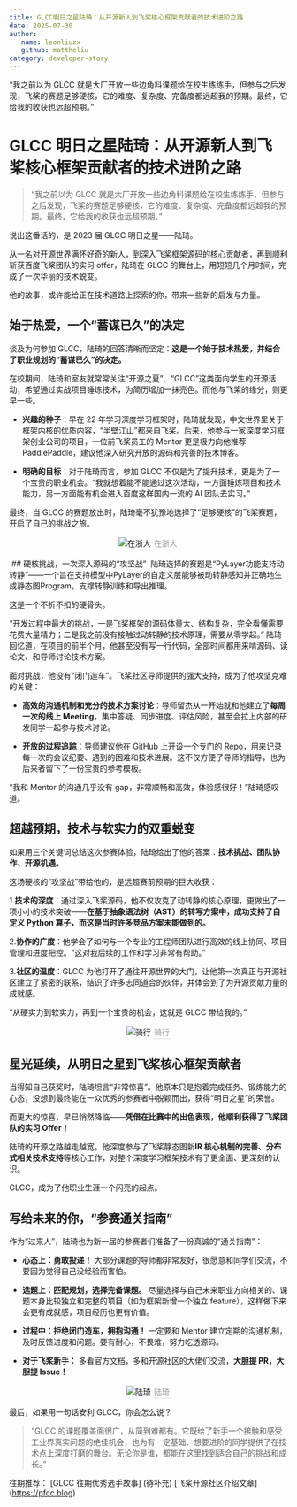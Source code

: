 ```yaml
---
title: GLCC明日之星陆琦：从开源新人到飞桨核心框架贡献者的技术进阶之路
date: 2025-07-30
author:
   name: leonliuzx
   github: mattheliu
category: developer-story
---
```


<style>
figure {
   text-align: center;
}
figcaption {
   color: orange;
   border-bottom: 1px solid #d9d9d9;
   display: inline-block;
   color: #999;
   padding: 2px;
}
</style>

“我之前以为 GLCC 就是大厂开放一些边角料课题给在校生练练手，但参与之后发现，飞桨的赛题足够硬核，它的难度、复杂度、完备度都远超我的预期。最终，它给我的收获也远超预期。”

<!-- more -->

# GLCC 明日之星陆琦：从开源新人到飞桨核心框架贡献者的技术进阶之路

> “我之前以为 GLCC 就是大厂开放一些边角料课题给在校生练练手，但参与之后发现，飞桨的赛题足够硬核，它的难度、复杂度、完备度都远超我的预期。最终，它给我的收获也远超预期。”

说出这番话的，是 2023 届 GLCC 明日之星——陆琦。

从一名对开源世界满怀好奇的新人，到深入飞桨框架源码的核心贡献者，再到顺利斩获百度飞桨团队的实习 offer，陆琦在 GLCC 的舞台上，用短短几个月时间，完成了一次华丽的技术蜕变。

他的故事，或许能给正在技术道路上探索的你，带来一些新的启发与力量。

## 始于热爱，一个“蓄谋已久”的决定

谈及为何参加 GLCC，陆琦的回答清晰而坚定：**这是一个始于技术热爱，并结合了职业规划的“蓄谋已久”的决定。**

在校期间，陆琦和室友就常常关注“开源之夏”、“GLCC”这类面向学生的开源活动，希望通过实战项目锤炼技术，为简历增加一抹亮色。而他与飞桨的缘分，则更早一些。

- **兴趣的种子**：早在 22 年学习深度学习框架时，陆琦就发现，中文世界里关于框架内核的优质内容，“半壁江山”都来自飞桨。后来，他参与一家深度学习框架创业公司的项目，一位前飞桨员工的 Mentor 更是极力向他推荐 PaddlePaddle，建议他深入研究开放的源码和完善的技术博客。

- **明确的目标**：对于陆琦而言，参加 GLCC 不仅是为了提升技术，更是为了一个宝贵的职业机会。“我就想着能不能通过这次活动，一方面锤炼项目和技术能力，另一方面能有机会进入百度这样国内一流的 AI 团队去实习。”

最终，当 GLCC 的赛题放出时，陆琦毫不犹豫地选择了“足够硬核”的飞桨赛题，开启了自己的挑战之旅。

<figure style="text-align: center;">
   <img src="../images/glcc-luqi/luqi1.png" alt="在浙大" style="max-width: 750px;">
   <figcaption>在浙大</figcaption>
</figure>
﻿
## 硬核挑战，一次深入源码的“攻坚战”
﻿
陆琦选择的赛题是“PyLayer功能支持动转静”——一个旨在支持模型中PyLayer的自定义层能够被动转静感知并正确地生成静态图Program，支撑转静训练和导出推理。

这是一个不折不扣的硬骨头。

“开发过程中最大的挑战，一是飞桨框架的源码体量大、结构复杂，完全看懂需要花费大量精力；二是我之前没有接触过动转静的技术原理，需要从零学起。” 陆琦回忆道，在项目的前半个月，他甚至没有写一行代码，全部时间都用来啃源码、读论文、和导师讨论技术方案。

面对挑战，他没有“闭门造车”。飞桨社区导师提供的强大支持，成为了他攻坚克难的关键：

- **高效的沟通机制和充分的技术方案讨论**：导师留杰从一开始就和他建立了**每周一次的线上 Meeting**，集中答疑、同步进度、评估风险，甚至会拉上内部的研发同学一起参与技术讨论。

- **开放的过程追踪**：导师建议他在 GitHub 上开设一个专门的 Repo，用来记录每一次的会议纪要、遇到的困难和技术进展。这不仅方便了导师的指导，也为后来者留下了一份宝贵的参考模板。

“我和 Mentor 的沟通几乎没有 gap，非常顺畅和高效，体验感很好！”陆琦感叹道。

## 超越预期，技术与软实力的双重蜕变

如果用三个关键词总结这次参赛体验，陆琦给出了他的答案：**技术挑战、团队协作、开源机遇。**

这场硬核的“攻坚战”带给他的，是远超赛前预期的巨大收获：

1.**技术的深度**：通过深入飞桨源码，他不仅攻克了动转静的核心原理，更做出了一项小小的技术突破——**在基于抽象语法树（AST）的转写方案中，成功支持了自定义 Python 算子，而这是当时许多竞品方案未能做到的。**

2.**协作的广度**：他学会了如何与一个专业的工程师团队进行高效的线上协同、项目管理和进度把控。“这对我后续的工作和学习非常有帮助。”

3.**社区的温度**：GLCC 为他打开了通往开源世界的大门，让他第一次真正与开源社区建立了紧密的联系，结识了许多志同道合的伙伴，并体会到了为开源贡献力量的成就感。

“从硬实力到软实力，再到一个宝贵的机会，这就是 GLCC 带给我的。”

<figure style="text-align: center;">
   <img src="../images/glcc-luqi/luqi2.png" alt="骑行" style="max-width: 750px;">
   <figcaption>骑行</figcaption>
</figure>

## 星光延续，从明日之星到飞桨核心框架贡献者

当得知自己获奖时，陆琦坦言“非常惊喜”。他原本只是抱着完成任务、锻炼能力的心态，没想到最终能在一众优秀的参赛者中脱颖而出，获得“明日之星”的荣誉。

而更大的惊喜，早已悄然降临——**凭借在比赛中的出色表现，他顺利获得了飞桨团队的实习 Offer！**

陆琦的开源之路越走越宽。他深度参与了飞桨静态图新**IR 核心机制的完善、分布式相关技术支持**等核心工作，对整个深度学习框架技术有了更全面、更深刻的认识。

GLCC，成为了他职业生涯一个闪亮的起点。

## 写给未来的你，“参赛通关指南”

作为“过来人”，陆琦也为新一届的参赛者们准备了一份真诚的“通关指南”：

- **心态上：勇敢投递！** 大部分课题的导师都非常友好，很愿意和同学们交流，不要因为觉得自己没经验而害怕。

- **选题上：匹配规划，选择完备课题。** 尽量选择与自己未来职业方向相关的、课题本身比较独立和完整的项目（如为框架新增一个独立 feature），这样做下来会更有成就感，项目经历也更有价值。

- **过程中：拒绝闭门造车，拥抱沟通！** 一定要和 Mentor 建立定期的沟通机制，及时反馈进度和问题。要有耐心，不畏难，努力吃透源码。

- **对于飞桨新手：** 多看官方文档，多和开源社区的大佬们交流，**大胆提 PR，大胆提 Issue！**

<figure style="text-align: center;">
   <img src="../images/glcc-luqi/luqi3.png" alt="陆琦" style="max-width: 750px;">
   <figcaption>陆琦</figcaption>
</figure>

最后，如果用一句话安利 GLCC，你会怎么说？

> “GLCC 的课题覆盖面很广，从简到难都有。它既给了新手一个接触和感受工业界真实问题的绝佳机会，也为有一定基础、想要进阶的同学提供了在技术点上深度打磨的舞台。无论你是谁，都能在这里找到适合自己的挑战和成长。”

往期推荐：
[GLCC 往期优秀选手故事] (待补充)
[飞桨开源社区介绍文章] (https://pfcc.blog)
